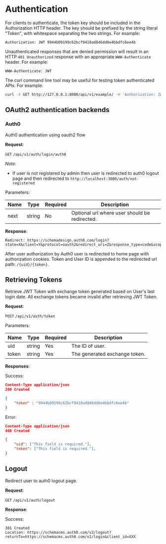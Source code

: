 # Authentication
For clients to authenticate, the token key should be included in the Authorization HTTP header. The key should be prefixed by the string literal "Token", with whitespace separating the two strings. For example:

```
Authorization: JWT 9944b09199c62bcf9418ad846dd0e4bbdfc6ee4b
```

Unauthenticated responses that are denied permission will result in an HTTP `401 Unauthorized` response with an appropriate `WWW-Authenticate` header. For example:

```
WWW-Authenticate: JWT
```

The curl command line tool may be useful for testing token authenticated APIs. For example:

```bash
curl -X GET http://127.0.0.1:8000/api/v1/example/ -H 'Authorization: JWT 9944b09199c62bcf9418ad846dd0e4bbdfc6ee4b'
```


## OAuth2 authentication backends

### Auth0
Auth0 authentication using oauth2 flow

**Request**:

`GET` `/api/v1/auth/login/auth0`

*Note:*

- If user is not registered by admin then user is redirected to auth0 logout page and then redirected to `http://localhost:3000/auth/not-registered`

Parameters:

Name       | Type   | Required | Description
-----------|--------|----------|------------
next   | string | No      | Optional url where user should be redirected.


**Response**:
```http request
Redirect: https://schemadesign.auth0.com/login?state=X&client=Y&protocol=oauth2&redirect_uri=Z&response_type=code&scope=openid%20profile%20email
```

After user authorization by Auth0 user is redirected to home page with authorization cookies.
Token and User ID is appended to the redirected url path: `/{uid}/{token}`.


## Retrieving Tokens
Retrieve JWT Token with exchange token generated based on User's last login date.
All exchange tokens became invalid after retrieving JWT Token.

**Request**:

`POST` `/api/v1/auth/token`

Parameters:

Name       | Type   | Required | Description
-----------|--------|----------|------------
uid   | string | Yes      | The ID of user.
token   | string | Yes      | The generated exchange token.

**Responses**:

Success:
```json
Content-Type application/json
200 Created

{ 
    "token" : "9944b09199c62bcf9418ad846dd0e4bbdfc6ee4b" 
}
```

Error:

```json
Content-Type application/json
400 Created

{
    "uid": ["This field is required."],
    "token": ["This field is required."],
}
```


## Logout
Redirect user to auth0 logout page.

**Request**:

`GET` `/api/v1/auth/logout`

**Response**:

Success:
```
301 Created
Location: https://schemacms.auth0.com/v2/logout?returnTo=https://schemacms.auth0.com/v2/login&client_id=XXX
```
